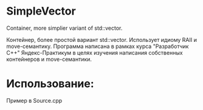 # SimpleVector
Container, more simplier variant of std::vector.

Контейнер, более простой вариант std::vector. Использует идиому RAII и move-семантику.
Программа написана в рамках курса "Разработчик C++" Яндекс-Практикум в целях изучения 
написания собственных контейнеров и move-семантики.

# Использование:
Пример в Source.cpp
